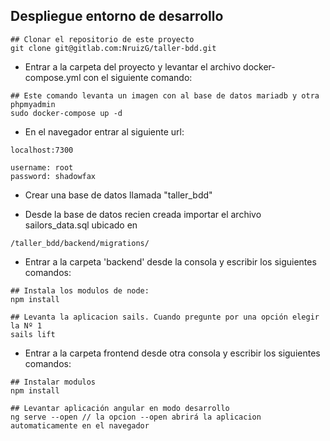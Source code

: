 ## Despliegue entorno de desarrollo

```
## Clonar el repositorio de este proyecto
git clone git@gitlab.com:NruizG/taller-bdd.git
```

* Entrar a la carpeta del proyecto y levantar el archivo docker-compose.yml con el siguiente comando:

```
## Este comando levanta un imagen con al base de datos mariadb y otra phpmyadmin
sudo docker-compose up -d
```

*  En el navegador entrar al siguiente url: 
```
localhost:7300

username: root
password: shadowfax
```

* Crear una base de datos llamada "taller_bdd"


* Desde la base de datos recien creada importar el archivo sailors_data.sql ubicado en 


`/taller_bdd/backend/migrations/`


* Entrar a la carpeta 'backend' desde la consola y escribir los siguientes comandos:


```
## Instala los modulos de node:
npm install

## Levanta la aplicacion sails. Cuando pregunte por una opción elegir la Nº 1
sails lift
```

* Entrar a la carpeta frontend desde otra consola y escribir los siguientes comandos:

```
## Instalar modulos
npm install

## Levantar aplicación angular en modo desarrollo
ng serve --open // la opcion --open abrirá la aplicacion automaticamente en el navegador
